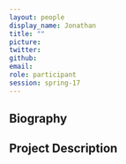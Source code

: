 ```yaml
---
layout: people
display_name: Jonathan
title: ""
picture:
twitter:
github:
email:
role: participant
session: spring-17
---
```

## Biography

## Project Description
